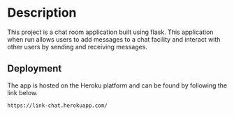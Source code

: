 # Description
This project is a chat room application built using flask. This application when run allows users to add messages to a chat facility and interact with other users by sending and receiving messages.

## Deployment
The app is hosted on the Heroku platform and can be found by following the link below.

    https://link-chat.herokuapp.com/

